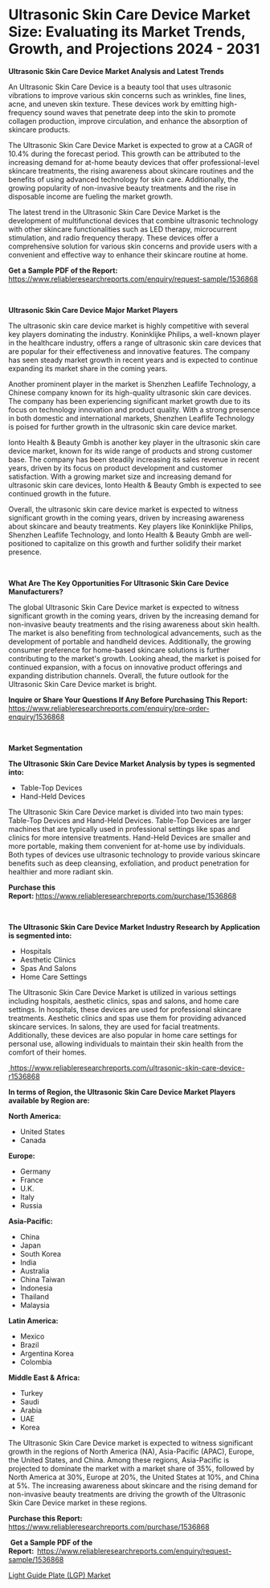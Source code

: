 <p><h1>Ultrasonic Skin Care Device Market Size: Evaluating its Market Trends, Growth, and Projections 2024 - 2031</h1></p><p><strong>Ultrasonic Skin Care Device Market Analysis and Latest Trends</strong></p>
<p><p>An Ultrasonic Skin Care Device is a beauty tool that uses ultrasonic vibrations to improve various skin concerns such as wrinkles, fine lines, acne, and uneven skin texture. These devices work by emitting high-frequency sound waves that penetrate deep into the skin to promote collagen production, improve circulation, and enhance the absorption of skincare products.</p><p>The Ultrasonic Skin Care Device Market is expected to grow at a CAGR of 10.4% during the forecast period. This growth can be attributed to the increasing demand for at-home beauty devices that offer professional-level skincare treatments, the rising awareness about skincare routines and the benefits of using advanced technology for skin care. Additionally, the growing popularity of non-invasive beauty treatments and the rise in disposable income are fueling the market growth.</p><p>The latest trend in the Ultrasonic Skin Care Device Market is the development of multifunctional devices that combine ultrasonic technology with other skincare functionalities such as LED therapy, microcurrent stimulation, and radio frequency therapy. These devices offer a comprehensive solution for various skin concerns and provide users with a convenient and effective way to enhance their skincare routine at home.</p></p>
<p><strong>Get a Sample PDF of the Report:&nbsp;</strong> <a href="https://www.reliableresearchreports.com/enquiry/request-sample/1536868">https://www.reliableresearchreports.com/enquiry/request-sample/1536868</a></p>
<p>&nbsp;</p>
<p><strong>Ultrasonic Skin Care Device Major Market Players</strong></p>
<p><p>The ultrasonic skin care device market is highly competitive with several key players dominating the industry. Koninklijke Philips, a well-known player in the healthcare industry, offers a range of ultrasonic skin care devices that are popular for their effectiveness and innovative features. The company has seen steady market growth in recent years and is expected to continue expanding its market share in the coming years.</p><p>Another prominent player in the market is Shenzhen Leaflife Technology, a Chinese company known for its high-quality ultrasonic skin care devices. The company has been experiencing significant market growth due to its focus on technology innovation and product quality. With a strong presence in both domestic and international markets, Shenzhen Leaflife Technology is poised for further growth in the ultrasonic skin care device market.</p><p>Ionto Health & Beauty Gmbh is another key player in the ultrasonic skin care device market, known for its wide range of products and strong customer base. The company has been steadily increasing its sales revenue in recent years, driven by its focus on product development and customer satisfaction. With a growing market size and increasing demand for ultrasonic skin care devices, Ionto Health & Beauty Gmbh is expected to see continued growth in the future.</p><p>Overall, the ultrasonic skin care device market is expected to witness significant growth in the coming years, driven by increasing awareness about skincare and beauty treatments. Key players like Koninklijke Philips, Shenzhen Leaflife Technology, and Ionto Health & Beauty Gmbh are well-positioned to capitalize on this growth and further solidify their market presence.</p></p>
<p>&nbsp;</p>
<p><strong>What Are The Key Opportunities For Ultrasonic Skin Care Device Manufacturers?</strong></p>
<p><p>The global Ultrasonic Skin Care Device market is expected to witness significant growth in the coming years, driven by the increasing demand for non-invasive beauty treatments and the rising awareness about skin health. The market is also benefiting from technological advancements, such as the development of portable and handheld devices. Additionally, the growing consumer preference for home-based skincare solutions is further contributing to the market's growth. Looking ahead, the market is poised for continued expansion, with a focus on innovative product offerings and expanding distribution channels. Overall, the future outlook for the Ultrasonic Skin Care Device market is bright.</p></p>
<p><strong>Inquire or Share Your Questions If Any Before Purchasing This Report:</strong> <a href="https://www.reliableresearchreports.com/enquiry/pre-order-enquiry/1536868">https://www.reliableresearchreports.com/enquiry/pre-order-enquiry/1536868</a></p>
<p>&nbsp;</p>
<p><strong>Market Segmentation</strong></p>
<p><strong>The Ultrasonic Skin Care Device Market Analysis by types is segmented into:</strong></p>
<p><ul><li>Table-Top Devices</li><li>Hand-Held Devices</li></ul></p>
<p><p>The Ultrasonic Skin Care Device market is divided into two main types: Table-Top Devices and Hand-Held Devices. Table-Top Devices are larger machines that are typically used in professional settings like spas and clinics for more intensive treatments. Hand-Held Devices are smaller and more portable, making them convenient for at-home use by individuals. Both types of devices use ultrasonic technology to provide various skincare benefits such as deep cleansing, exfoliation, and product penetration for healthier and more radiant skin.</p></p>
<p><strong>Purchase this Report:&nbsp;</strong><a href="https://www.reliableresearchreports.com/purchase/1536868">https://www.reliableresearchreports.com/purchase/1536868</a></p>
<p>&nbsp;</p>
<p><strong>The Ultrasonic Skin Care Device Market Industry Research by Application is segmented into:</strong></p>
<p><ul><li>Hospitals</li><li>Aesthetic Clinics</li><li>Spas And Salons</li><li>Home Care Settings</li></ul></p>
<p><p>The Ultrasonic Skin Care Device Market is utilized in various settings including hospitals, aesthetic clinics, spas and salons, and home care settings. In hospitals, these devices are used for professional skincare treatments. Aesthetic clinics and spas use them for providing advanced skincare services. In salons, they are used for facial treatments. Additionally, these devices are also popular in home care settings for personal use, allowing individuals to maintain their skin health from the comfort of their homes.</p></p>
<p><a href="https://www.reliableresearchreports.com/ultrasonic-skin-care-device-r1536868">&nbsp;https://www.reliableresearchreports.com/ultrasonic-skin-care-device-r1536868</a></p>
<p><strong>In terms of Region, the Ultrasonic Skin Care Device Market Players available by Region are:</strong></p>
<p>
    <p> <strong> North America: </strong>
        <ul>
            <li>United States</li>
            <li>Canada</li>
        </ul>
        </p> 
    <p> <strong> Europe: </strong>
        <ul>
            <li>Germany</li>
            <li>France</li>
            <li>U.K.</li>
            <li>Italy</li>
            <li>Russia</li>
        </ul>
        </p> 
    <p> <strong> Asia-Pacific: </strong>
        <ul>
            <li>China</li>
            <li>Japan</li>
            <li>South Korea</li>
            <li>India</li>
            <li>Australia</li>
            <li>China Taiwan</li>
            <li>Indonesia</li>
            <li>Thailand</li>
            <li>Malaysia</li>
        </ul>
        </p> 
    <p> <strong> Latin America: </strong>
        <ul>
            <li>Mexico</li>
            <li>Brazil</li>
            <li>Argentina Korea</li>
            <li>Colombia</li>
        </ul>
        </p> 
    <p> <strong> Middle East & Africa: </strong>
        <ul>
            <li>Turkey</li>
            <li>Saudi</li>
            <li>Arabia</li>
            <li>UAE</li>
            <li>Korea</li>
        </ul>
    </p>
    </p>
<p><p>The Ultrasonic Skin Care Device market is expected to witness significant growth in the regions of North America (NA), Asia-Pacific (APAC), Europe, the United States, and China. Among these regions, Asia-Pacific is projected to dominate the market with a market share of 35%, followed by North America at 30%, Europe at 20%, the United States at 10%, and China at 5%. The increasing awareness about skincare and the rising demand for non-invasive beauty treatments are driving the growth of the Ultrasonic Skin Care Device market in these regions.</p></p>
<p><strong>Purchase this Report: </strong><a href="https://www.reliableresearchreports.com/purchase/1536868">https://www.reliableresearchreports.com/purchase/1536868</a></p>
<p>&nbsp;<strong>Get a Sample PDF of the Report:&nbsp;&nbsp;</strong><a href="https://www.reliableresearchreports.com/enquiry/request-sample/1536868">https://www.reliableresearchreports.com/enquiry/request-sample/1536868</a></p>
<p><strong></strong></p>
<p><p><a href="https://silk-columnist-571.notion.site/Light-Guide-Plate-LGP-Market-Size-Market-Outlook-and-Market-Forecast-2024-to-2031-62acd33d7ef14645974519bb52080ec5">Light Guide Plate (LGP) Market</a></p></p>